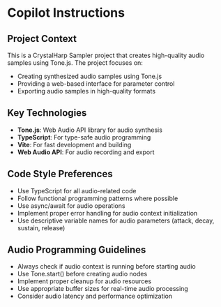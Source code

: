 # Copilot Instructions

<!-- Use this file to provide workspace-specific custom instructions to Copilot. For more details, visit https://code.visualstudio.com/docs/copilot/copilot-customization#_use-a-githubcopilotinstructionsmd-file -->

## Project Context

This is a CrystalHarp Sampler project that creates high-quality audio samples using Tone.js. The project focuses on:

- Creating synthesized audio samples using Tone.js
- Providing a web-based interface for parameter control
- Exporting audio samples in high-quality formats

## Key Technologies

- **Tone.js**: Web Audio API library for audio synthesis
- **TypeScript**: For type-safe audio programming
- **Vite**: For fast development and building
- **Web Audio API**: For audio recording and export

## Code Style Preferences

- Use TypeScript for all audio-related code
- Follow functional programming patterns where possible
- Use async/await for audio operations
- Implement proper error handling for audio context initialization
- Use descriptive variable names for audio parameters (attack, decay, sustain, release)

## Audio Programming Guidelines

- Always check if audio context is running before starting audio
- Use Tone.start() before creating audio nodes
- Implement proper cleanup for audio resources
- Use appropriate buffer sizes for real-time audio processing
- Consider audio latency and performance optimization
